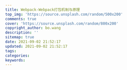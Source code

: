 ```yaml
---
title: Webpack-Webpack打包机制与原理
top_img: 'https://source.unsplash.com/random/500x200'
comments: true
cover: 'https://source.unsplash.com/random/800x200'
copyright_author: bo.wang
description: ''
sitemap: true
date: 2021-09-02 21:52:17
updated: 2021-09-02 21:52:17
tags:
categories:
keywords:
---
```


